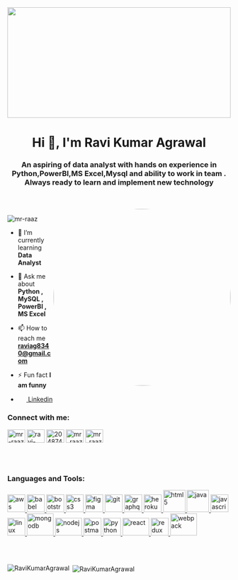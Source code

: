 <!-- [![MasterHead](https://hydratech.co.ke/wp-content/uploads/2021/04/web-app-coding.gif)](https://github.com/Mr-raaz) -->
<img  src='https://encrypted-tbn0.gstatic.com/images?q=tbn:ANd9GcQKhG75D-3CtxD5P5HB2ELXt9S2d01WJj4haQ&usqp=CAU' height='250px' width="100%"/>
<h1 align="center">Hi 👋, I'm Ravi Kumar Agrawal</h1>
<h3 align="center">An aspiring of data analyst with hands on experience in Python,PowerBI,MS Excel,Mysql and ability to work in team . Always ready to learn and implement new technology </h3>
<br><br>
<img align="right" alt="Coding" width="400" style="border-radius:50%;" src="https://media.tenor.com/BqbIhT4Mb7cAAAAd/programmer-rounded-edges.gif" />
<p align="left"> <img src="https://komarev.com/ghpvc/?username=mr-raaz&label=Profile%20views&color=0e75b6&style=flat" alt="mr-raaz" /> </p>

<!-- <p align="left"> <a href="https://github.com/ryo-ma/github-profile-trophy"><img src="https://github-profile-trophy.vercel.app/?username=mr-raaz" alt="mr-raaz" /></a> </p> -->

- 🌱 I’m currently learning **Data Analyst**

- 💬 Ask me about **Python , MySQL , PowerBI , MS Excel**

- 📫 How to reach me **raviag8340@gmail.com**

- ⚡ Fun fact **I am funny**
-  <img src="https://cdn1.iconfinder.com/data/icons/logotypes/32/square-linkedin-1024.png"  height="15px" width="15px"/> <a 
  href="https://www.linkedin.com/in/ravi-kumar-agrawal-b14b18230/">&nbsp;Linkedin</a>


<h3 align="left">Connect with me:</h3>
<p align="left">
<a href="https://codepen.io/mr-raaz" target="blank"><img align="center" src="https://www.vectorlogo.zone/logos/codepen/codepen-tile.svg" alt="mr-raaz" height="30" width="40" /></a>
<a href="https://www.linkedin.com/in/ravi-kumar-agrawal-b14b18230/" target="blank"><img align="center" src="https://cdn1.iconfinder.com/data/icons/logotypes/32/square-linkedin-1024.png" alt="ravi-kumar-agrawal/" height="30" width="40" /></a>
<a href="https://stackoverflow.com/users/20487479" target="blank"><img align="center" src="https://www.vectorlogo.zone/logos/stackoverflow/stackoverflow-tile.svg" alt="20487479" height="30" width="40" /></a>
<a href="https://codesandbox.com/mr_raaz" target="blank"><img align="center" src="https://cdn.iconscout.com/icon/free/png-256/code-sandbox-3521354-2944798.png" alt="mr_raaz" height="30" width="40" /></a>
<a href="https://auth.geeksforgeeks.org/user/mr_raaz" target="blank"><img align="center" src="https://img.icons8.com/color/512/GeeksforGeeks.png" alt="mr_raaz" height="30" width="40" /></a>
</p>
<br><br>
<h3 align="left">Languages and Tools:</h3>
<p align="left"> 
  
  <a href="https://aws.amazon.com" target="_blank" rel="noreferrer"> <img src="https://img.icons8.com/color/512/amazon-web-services.png" alt="aws" width="40" height="40"/> </a> <a href="https://babeljs.io/" target="_blank" rel="noreferrer"> <img src="https://www.vectorlogo.zone/logos/babeljs/babeljs-icon.svg" alt="babel" width="40" height="40"/> </a> <a href="https://getbootstrap.com" target="_blank" rel="noreferrer"> <img src="https://upload.vectorlogo.zone/logos/getbootstrap/images/987f8f6c-263a-47b1-a85d-853cfca215d9.svg" alt="bootstrap" width="40" height="40"/> </a> <a href="https://www.w3schools.com/css/" target="_blank" rel="noreferrer"> <img src="https://www.vectorlogo.zone/logos/expressjs/expressjs-ar21.svg" alt="css3" width="40" height="40"/> </a>  <a href="https://www.figma.com/" target="_blank" rel="noreferrer"> <img src="https://www.vectorlogo.zone/logos/figma/figma-icon.svg" alt="figma" width="40" height="40"/> </a> <a href="https://git-scm.com/" target="_blank" rel="noreferrer"> <img src="https://www.vectorlogo.zone/logos/git-scm/git-scm-icon.svg" alt="git" width="40" height="40"/> </a> <a href="https://graphql.org" target="_blank" rel="noreferrer"> <img src="https://www.vectorlogo.zone/logos/graphql/graphql-icon.svg" alt="graphql" width="40" height="40"/> </a> <a href="https://heroku.com" target="_blank" rel="noreferrer"> <img src="https://www.vectorlogo.zone/logos/heroku/heroku-icon.svg" alt="heroku" width="40" height="40"/> </a> <a href="https://www.w3.org/html/" target="_blank" rel="noreferrer"> <img src="https://brandeps.com/logo-download/H/HTML-5-logo-vector-01.svg" alt="html5" width="50" height="50"/> </a> <a href="https://www.java.com" target="_blank" rel="noreferrer"> <img src="https://brandeps.com/logo-download/J/Java-logo-vector-01.svg" alt="java" width="50" height="50"/> </a> <a href="https://developer.mozilla.org/en-US/docs/Web/JavaScript" target="_blank" rel="noreferrer"> <img src="https://cdn.worldvectorlogo.com/logos/logo-javascript.svg" alt="javascript" width="40" height="40"/> </a> <a href="https://www.linux.org/" target="_blank" rel="noreferrer"> <img src="https://brandeps.com/icon-download/L/Linux-icon-vector-02.svg" alt="linux" width="40" height="40"/> </a> <a href="https://www.mongodb.com/" target="_blank" rel="noreferrer"> <img src="https://www.vectorlogo.zone/logos/mongodb/mongodb-ar21.svg" alt="mongodb" width="60" height="50"/> </a> <a href="https://nodejs.org" target="_blank" rel="noreferrer"> <img src="https://www.vectorlogo.zone/logos/nodejs/nodejs-horizontal.svg" alt="nodejs" width="60" height="40"/> </a> <a href="https://postman.com" target="_blank" rel="noreferrer"> <img src="https://www.vectorlogo.zone/logos/getpostman/getpostman-icon.svg" alt="postman" width="40" height="40"/> </a> <a href="https://www.python.org" target="_blank" rel="noreferrer"> <img src="https://brandeps.com/icon-download/P/Python-icon-vector-04.svg" alt="python" width="40" height="40"/> </a> <a href="https://reactjs.org/" target="_blank" rel="noreferrer"> <img src="https://www.vectorlogo.zone/logos/reactjs/reactjs-ar21.svg" alt="react" width="60" height="40"/> </a> <a href="https://redux.js.org" target="_blank" rel="noreferrer"> <img src="https://brandeps.com/icon-download/R/Redux-icon-vector-02.svg" alt="redux" width="40" height="40"/> </a> <a href="https://webpack.js.org" target="_blank" rel="noreferrer"> <img src="https://www.vectorlogo.zone/logos/js_webpack/js_webpack-ar21.svg" alt="webpack" width="60" height="50"/> </a> </p>
<br><br>
<p><img align="left" src="https://github-readme-stats.vercel.app/api/top-langs?username=RaviKumarAgrawal&show_icons=true&locale=en&layout=compact" alt="RaviKumarAgrawal" /></p>

<p>&nbsp;<img align="center" src="https://github-readme-stats.vercel.app/api?username=RaviKumarAgrawal&show_icons=true&locale=en" alt="RaviKumarAgrawal" /> </p>




